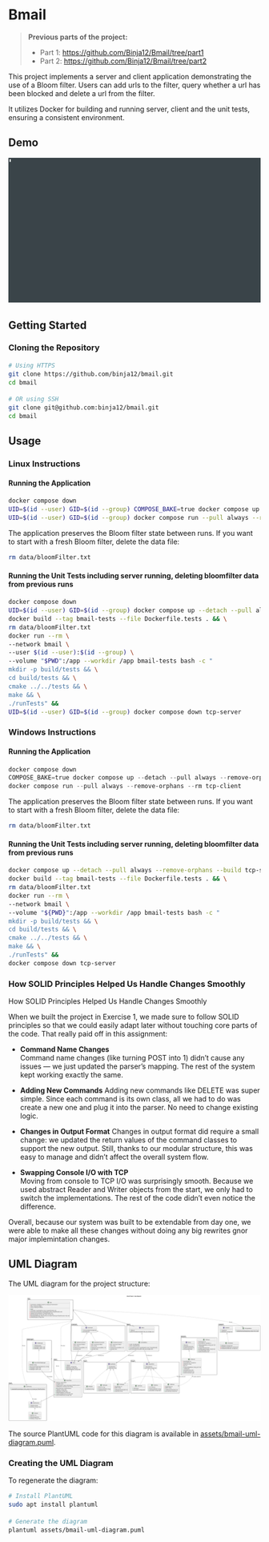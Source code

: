 # Bmail

> **Previous parts of the project:**
> - Part 1: https://github.com/Binja12/Bmail/tree/part1
> - Part 2: https://github.com/Binja12/Bmail/tree/part2

This project implements a server and client application demonstrating the use of a Bloom filter.
Users can add urls to the filter, query whether a url has been blocked and delete a url from the filter.

It utilizes Docker for building and running server, client and the unit tests, ensuring a consistent environment.

## Demo

![Bmail Demo](assets/ex2-example-run.gif)

## Getting Started

### Cloning the Repository

```bash
# Using HTTPS
git clone https://github.com/binja12/bmail.git
cd bmail

# OR using SSH
git clone git@github.com:binja12/bmail.git
cd bmail
```

## Usage

### Linux Instructions

#### Running the Application

```bash
docker compose down
UID=$(id --user) GID=$(id --group) COMPOSE_BAKE=true docker compose up --detach --pull always --remove-orphans --build --wait tcp-server
UID=$(id --user) GID=$(id --group) docker compose run --pull always --remove-orphans --rm tcp-client
```

The application preserves the Bloom filter state between runs. If you want to start with a fresh Bloom filter, delete the data file:
```bash
rm data/bloomFilter.txt
```

#### Running the Unit Tests including server running, deleting bloomfilter data from previous runs

```bash
docker compose down
UID=$(id --user) GID=$(id --group) docker compose up --detach --pull always --remove-orphans --build tcp-server &&
docker build --tag bmail-tests --file Dockerfile.tests . && \
rm data/bloomFilter.txt
docker run --rm \
--network bmail \
--user $(id --user):$(id --group) \
--volume "$PWD":/app --workdir /app bmail-tests bash -c "
mkdir -p build/tests && \
cd build/tests && \
cmake ../../tests && \
make && \
./runTests" &&
UID=$(id --user) GID=$(id --group) docker compose down tcp-server
```



### Windows Instructions

#### Running the Application

```powershell
docker compose down
COMPOSE_BAKE=true docker compose up --detach --pull always --remove-orphans --build --wait tcp-server
docker compose run --pull always --remove-orphans --rm tcp-client
```

The application preserves the Bloom filter state between runs. If you want to start with a fresh Bloom filter, delete the data file:
```bash
rm data/bloomFilter.txt
```

#### Running the Unit Tests including server running, deleting bloomfilter data from previous runs

```bash
docker compose up --detach --pull always --remove-orphans --build tcp-server &&
docker build --tag bmail-tests --file Dockerfile.tests . && \
rm data/bloomFilter.txt
docker run --rm \
--network bmail \
--volume "${PWD}":/app --workdir /app bmail-tests bash -c "
mkdir -p build/tests && \
cd build/tests && \
cmake ../../tests && \
make && \
./runTests" &&
docker compose down tcp-server
```

### How SOLID Principles Helped Us Handle Changes Smoothly

How SOLID Principles Helped Us Handle Changes Smoothly

When we built the project in Exercise 1, we made sure to follow SOLID principles so that we could easily adapt later without touching core parts of the code. That really paid off in this assignment:

- **Command Name Changes**  
Command name changes (like turning POST into 1) didn’t cause any issues — we just updated the parser’s mapping. The rest of the system kept working exactly the same.

- **Adding New Commands**
Adding new commands like DELETE was super simple. Since each command is its own class, all we had to do was create a new one and plug it into the parser. No need to change existing logic.

- **Changes in Output Format** 
Changes in output format did require a small change: we updated the return values of the command classes to support the new output. Still, thanks to our modular structure, this was easy to manage and didn’t affect the overall system flow.

- **Swapping Console I/O with TCP**  
Moving from console to TCP I/O was surprisingly smooth. Because we used abstract Reader and Writer objects from the start, we only had to switch the implementations. The rest of the code didn’t even notice the difference.

Overall, because our system was built to be extendable from day one, we were able to make all these changes without doing any big rewrites gnor major implemintation changes.

## UML Diagram

The UML diagram for the project structure:

![Bmail UML Diagram](assets/bmail.png)

The source PlantUML code for this diagram is available in [assets/bmail-uml-diagram.puml](assets/bmail-uml-diagram.puml).

### Creating the UML Diagram

To regenerate the diagram:

```bash
# Install PlantUML
sudo apt install plantuml

# Generate the diagram
plantuml assets/bmail-uml-diagram.puml
```